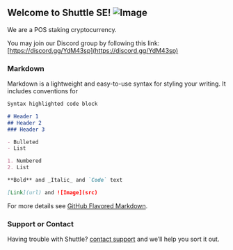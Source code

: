 ## Welcome to Shuttle SE! ![Image](https://github.com/Shuttle-SE/website/blob/master/shu_logo-C-01-80x80.png)

We are a POS staking cryptocurrency.

You may join our Discord group by following this link: [https://discord.gg/YdM43sp](https://discord.gg/YdM43sp)
  

### Markdown

Markdown is a lightweight and easy-to-use syntax for styling your writing. It includes conventions for

```markdown
Syntax highlighted code block

# Header 1
## Header 2
### Header 3

- Bulleted
- List

1. Numbered
2. List

**Bold** and _Italic_ and `Code` text

[Link](url) and ![Image](src)
```

For more details see [GitHub Flavored Markdown](https://guides.github.com/features/mastering-markdown/).


### Support or Contact

Having trouble with Shuttle? [contact support](newshuttlese@gmail.com) and we’ll help you sort it out.

